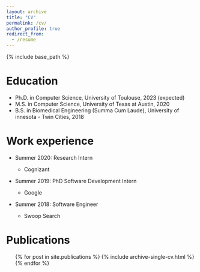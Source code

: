 ```yaml
---
layout: archive
title: "CV"
permalink: /cv/
author_profile: true
redirect_from:
  - /resume
---
```


{% include base_path %}

Education
======
* Ph.D. in Computer Science, University of Toulouse, 2023 (expected)
* M.S. in Computer Science, University of Texas at Austin, 2020
* B.S. in Biomedical Engineering (Summa Cum Laude), University of innesota - Twin Cities, 2018


Work experience
======
* Summer 2020: Research Intern
  * Cognizant

* Summer 2019: PhD Software Development Intern
  * Google

* Summer 2018: Software Engineer
  * Swoop Search

Publications
======
  <ul>{% for post in site.publications %}
    {% include archive-single-cv.html %}
  {% endfor %}</ul>
  
